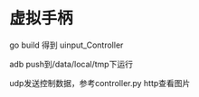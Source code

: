 # 虚拟手柄

go build 得到 uinput_Controller

adb push到/data/local/tmp下运行

udp发送控制数据，参考controller.py
http查看图片